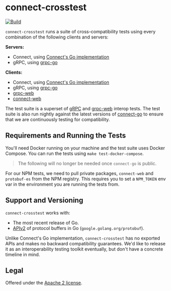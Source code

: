 connect-crosstest
=================

[![Build](https://github.com/bufbuild/connect-crosstest/actions/workflows/ci.yaml/badge.svg?branch=main)](https://github.com/bufbuild/connect-crosstest/actions/workflows/ci.yaml)

`connect-crosstest` runs a suite of cross-compatibility tests using every
combination of the following clients and servers:

**Servers:**
- Connect, using [Connect's Go implementation][connect-go]
- gRPC, using [grpc-go][grpc-go]

**Clients:**
- Connect, using [Connect's Go implementation][connect-go]
- gRPC, using [grpc-go][grpc-go]
- [grpc-web][grpc-web]
- [connect-web][connect-web]

The test suite is a superset of [gRPC][grpc-interop] and [grpc-web][grpc-web-interop] interop tests.
The test suite is also run nightly against the latest versions of [connect-go][connect-go] to
ensure that we are continuously testing for compatibility.

## Requirements and Running the Tests

You'll need Docker running on your machine and the test suite uses Docker Compose.
You can run the tests using `make test-docker-compose`.


> The following will no longer be needed once `connect-go` is public.

For our NPM tests, we need to pull private packages, `connect-web` and `protobuf-es` from
the NPM registry. This requires you to set a `NPM_TOKEN` env var in the environment you are
running the tests from.

## Support and Versioning

`connect-crosstest` works with:

* The most recent release of Go.
* [APIv2] of protocol buffers in Go (`google.golang.org/protobuf`).

Unlike Connect's Go implementation, `connect-crosstest` has no exported APIs
and makes no backward compatibility guarantees. We'd like to release it as an
interoperability testing toolkit eventually, but don't have a concrete timeline
in mind.

## Legal

Offered under the [Apache 2 license][license].

[APIv2]: https://blog.golang.org/protobuf-apiv2
[connect-go]: https://github.com/bufbuild/connect-go
[grpc-go]: https://github.com/grpc/grpc-go
[grpc-web]: https://github.com/grpc/grpc-web
[connect-web]: https://github.com/bufbuild/connect-web
[grpc-interop]: https://github.com/grpc/grpc/blob/master/doc/interop-test-descriptions.md
[grpc-web-interop]: https://github.com/grpc/grpc-web/blob/master/doc/interop-test-descriptions.md
[go-support-policy]: https://golang.org/doc/devel/release#policy
[license]: https://github.com/bufbuild/connect-crosstest/blob/main/LICENSE.txt

